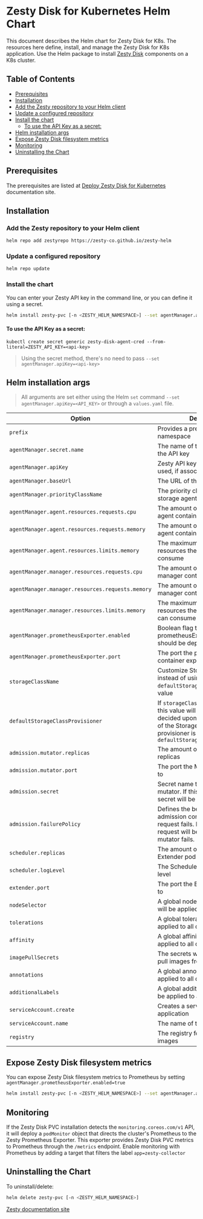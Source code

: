 # Zesty Disk for Kubernetes Helm Chart
This document describes the Helm chart for Zesty Disk for K8s.
The resources here define, install, and manage the Zesty Disk for K8s application.
Use the Helm package to install [Zesty Disk](https://zesty.co/products/zesty-disk/) components on a K8s cluster.


## Table of Contents
- [Prerequisites](#prerequisites)
- [Installation](#installation)
- [Add the Zesty repository to your Helm client](#add-the-zesty-repository-to-your-helm-client)
- [Update a configured repository](#update-a-configured-repository)
- [Install the chart](#install-the-chart)
    - [To use the API Key as a secret:](#to-use-the-api-key-as-a-secret)
- [Helm installation args](#helm-installation-args)
- [Expose Zesty Disk filesystem metrics](#expose-zesty-disk-filesystem-metrics)
- [Monitoring](#monitoring)
- [Uninstalling the Chart](#uninstalling-the-chart)


## Prerequisites
The prerequisites are listed at [Deploy Zesty Disk for Kubernetes](https://docs.zesty.co/docs/deploy-zesty-disk-for-k8s) documentation site.

## Installation

### Add the Zesty repository to your Helm client
```bash
helm repo add zestyrepo https://zesty-co.github.io/zesty-helm
```

### Update a configured repository
```bash
helm repo update
```

### Install the chart
You can enter your Zesty API key in the command line, or you can define it using a secret.
```bash
helm install zesty-pvc [-n <ZESTY_HELM_NAMESPACE>] --set agentManager.apiKey=<API_KEY> zestyrepo/zesty
```

#### To use the API Key as a secret:
```shell
kubectl create secret generic zesty-disk-agent-cred --from-literal=ZESTY_API_KEY=<api-key>
```
> Using the secret method, there's no need to pass `--set agentManager.apiKey=<api-key>`

## Helm installation args
> All arguments are set either using the Helm `set` command `--set agentManager.apiKey=<API_KEY>` or through a `values.yaml` file.

| Option                                          | Description                                                                                                                                                                                 | Default                 |
|-------------------------------------------------|---------------------------------------------------------------------------------------------------------------------------------------------------------------------------------------------|-------------------------|
| `prefix`                                        | Provides a prefix to the resource namespace                                                                                                                                                 | `zesty-storage`         |
| `agentManager.secret.name`                      | The name of the secret contains the API key                                                                                                                                                 | `zesty-disk-agent-cred` |
| `agentManager.apiKey`                           | Zesty API key (the secret won't be used, if associated with a value)                                                                                                                        | ---                     |
| `agentManager.baseUrl`                          | The URL of the Zesty backend                                                                                                                                                                | ---                     |
| `agentManager.priorityClassName`                | The priority class for Zesty storage agent pods                                                                                                                                             | `system-node-critical`  |
| `agentManager.agent.resources.requests.cpu`     | The amount of CPU resources the agent container is requesting                                                                                                                               | `100m`                  |
| `agentManager.agent.resources.requests.memory`  | The amount of RAM resources the agent container is requesting                                                                                                                               | `128Mi`                 |
| `agentManager.agent.resources.limits.memory`    | The maximum amount of RAM resources the agent container can consume                                                                                                                         | `256Mi`                 |
| `agentManager.manager.resources.requests.cpu`   | The amount of CPU resources the manager container is requesting                                                                                                                             | `100m`                  |
| `agentManager.manager.resources.requests.memory`| The amount of RAM resources the manager container is requesting                                                                                                                             | `128Mi`                 |
| `agentManager.manager.resources.limits.memory`  | The maximum amount of RAM resources the manager container can consume                                                                                                                       | `256Mi`                 |
| `agentManager.prometheusExporter.enabled`       | Boolean flag to define if prometheusExporter container should be deployed                                                                                                                   | `false`                 |
| `agentManager.prometheusExporter.port`          | The port the prometheusExporter container exposes                                                                                                                                           | `9100`                  |
| `storageClassName`                              | Customize StorageClass name instead of using `defaultStorageClassProvisioner`'s value                                                                                                       | ---                     |
| `defaultStorageClassProvisioner`                | If `storageClassName` is not defined, this value will be used and be decided upon the first occurrence of the StorageClass whose provisioner is equal to `defaultStorageClassProvisioner`   | `ebs.csi.aws.com`       |
| `admission.mutator.replicas`                    | The amount of Mutator pod replicas                                                                                                                                                          | `2`                     |
| `admission.mutator.port`                        | The port the Mutator is listening to                                                                                                                                                        | `8443`                  |
| `admission.secret`                              | Secret name to be used by the mutator. If this is blank, a new secret will be created                                                                                                       | ---                     |
| `admission.failurePolicy`                       | Defines the behavior of the admission controller when a request fails. If set to `Ignore`, the request will be allowed even if the mutator fails.                                           | `Ignore`                |
| `scheduler.replicas`                            | The amount of Scheduler & Extender pod replicas                                                                                                                                             | `2`                     |
| `scheduler.logLevel`                            | The Scheduler & Extender pod log level                                                                                                                                                      | `1`                     |
| `extender.port`                                 | The port the Extender is listening to                                                                                                                                                       | `8888`                  |
| `nodeSelector`                                  | A global node selector rules that will be applied to all components                                                                                                                         | ---                     |
| `tolerations`                                   | A global tolerations that will be applied to all components                                                                                                                                 | ---                     |
| `affinity`                                      | A global affinity rules that will be applied to all components                                                                                                                              | ---                     |
| `imagePullSecrets`                              | The secrets with credentials to pull images from the registry                                                                                                                               | ---                     |
| `annotations`                                   | A global annotations that will be applied to all components                                                                                                                                 | ---                     |
| `additionalLabels`                              | A global additional labels that will be applied to all components                                                                                                                           | ---                     |
| `serviceAccount.create`                         | Creates a service account for the application                                                                                                                                               | `true`                  |
| `serviceAccount.name`                           | The name of the service account                                                                                                                                                             | `zesty-disk`            |
| `registry`                                      | The registry for the container images                                                                                                                                                       | ---                     |


## Expose Zesty Disk filesystem metrics
You can expose Zesty Disk filesystem metrics to Prometheus by setting `agentManager.prometheusExporter.enabled=true`
```bash
helm install zesty-pvc [-n <ZESTY_HELM_NAMESPACE>] --set agentManager.apiKey=<API_KEY> --set agentManager.prometheusExporter.enabled=true zestyrepo/zesty
```

## Monitoring
If the Zesty Disk PVC installation detects the `monitoring.coreos.com/v1` API, it will deploy a `podMonitor` object that directs the cluster's Prometheus to the Zesty Prometheus Exporter. This exporter provides Zesty Disk PVC metrics to Prometheus through the `/metrics` endpoint.
Enable monitoring with Prometheus by adding a target that filters the label `app=zesty-collector`

## Uninstalling the Chart
To uninstall/delete:
```bash
helm delete zesty-pvc [-n <ZESTY_HELM_NAMESPACE>]
```

[Zesty documentation site](https://docs.zesty.co/docs/zesty-disk-for-kubernetes)